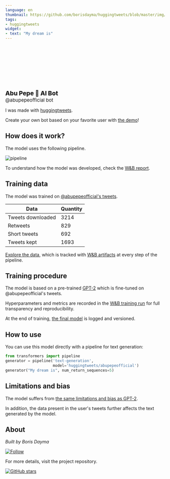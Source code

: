 ```yaml
---
language: en
thumbnail: https://github.com/borisdayma/huggingtweets/blob/master/img/logo.png?raw=true
tags:
- huggingtweets
widget:
- text: "My dream is"
---
```


<div>
<div style="width: 132px; height:132px; border-radius: 50%; background-size: cover; background-image: url('https://pbs.twimg.com/profile_images/1364172631923191818/EBpmjPVo_400x400.jpg')">
</div>
<div style="margin-top: 8px; font-size: 19px; font-weight: 800">Abu Pepe 🤖 AI Bot </div>
<div style="font-size: 15px">@abupepeofficial bot</div>
</div>

I was made with [huggingtweets](https://github.com/borisdayma/huggingtweets).

Create your own bot based on your favorite user with [the demo](https://colab.research.google.com/github/borisdayma/huggingtweets/blob/master/huggingtweets-demo.ipynb)!

## How does it work?

The model uses the following pipeline.

![pipeline](https://github.com/borisdayma/huggingtweets/blob/master/img/pipeline.png?raw=true)

To understand how the model was developed, check the [W&B report](https://wandb.ai/wandb/huggingtweets/reports/HuggingTweets-Train-a-Model-to-Generate-Tweets--VmlldzoxMTY5MjI).

## Training data

The model was trained on [@abupepeofficial's tweets](https://twitter.com/abupepeofficial).

| Data | Quantity |
| --- | --- |
| Tweets downloaded | 3214 |
| Retweets | 829 |
| Short tweets | 692 |
| Tweets kept | 1693 |

[Explore the data](https://wandb.ai/wandb/huggingtweets/runs/2g5r3yyi/artifacts), which is tracked with [W&B artifacts](https://docs.wandb.com/artifacts) at every step of the pipeline.

## Training procedure

The model is based on a pre-trained [GPT-2](https://huggingface.co/gpt2) which is fine-tuned on @abupepeofficial's tweets.

Hyperparameters and metrics are recorded in the [W&B training run](https://wandb.ai/wandb/huggingtweets/runs/avhc3qdq) for full transparency and reproducibility.

At the end of training, [the final model](https://wandb.ai/wandb/huggingtweets/runs/avhc3qdq/artifacts) is logged and versioned.

## How to use

You can use this model directly with a pipeline for text generation:

```python
from transformers import pipeline
generator = pipeline('text-generation',
                     model='huggingtweets/abupepeofficial')
generator("My dream is", num_return_sequences=5)
```

## Limitations and bias

The model suffers from [the same limitations and bias as GPT-2](https://huggingface.co/gpt2#limitations-and-bias).

In addition, the data present in the user's tweets further affects the text generated by the model.

## About

*Built by Boris Dayma*

[![Follow](https://img.shields.io/twitter/follow/borisdayma?style=social)](https://twitter.com/intent/follow?screen_name=borisdayma)

For more details, visit the project repository.

[![GitHub stars](https://img.shields.io/github/stars/borisdayma/huggingtweets?style=social)](https://github.com/borisdayma/huggingtweets)
